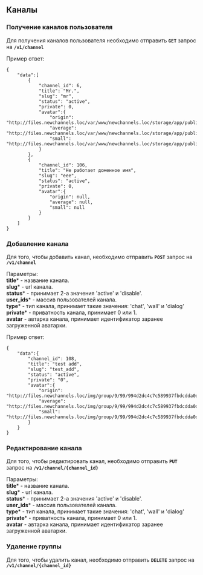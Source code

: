 ## Каналы

### Получение каналов пользователя

Для получения каналов пользователя необходимо отправить **`GET`** запрос на **`/v1/channel`**

Пример ответ:<br>
```
{
    "data":[
        {
            "channel_id": 6,
            "title": "Mr.",
            "slug": "mr",
            "status": "active",
            "private": 0,
            "avatar":{
                "origin": "http://files.newchannels.loc/var/www/newchannels.loc/storage/app/public/img/channel/b/b6/b6ba4c2140f71b3430a7aaf44a4bd2e1.jpg",
                "average": "http://files.newchannels.loc/var/www/newchannels.loc/storage/app/public/img/channel/b/b6/b6ba4c2140f71b3430a7aaf44a4bd2e1_400.jpg",
                "small": "http://files.newchannels.loc/var/www/newchannels.loc/storage/app/public/img/channel/b/b6/b6ba4c2140f71b3430a7aaf44a4bd2e1_150.jpg"
            }
        },
        {
            "channel_id": 106,
            "title": "Не работает доменное имя",
            "slug": "eee",
            "status": "active",
            "private": 0,
            "avatar":{
                "origin": null,
                "average": null,
                "small": null
            }
        }
    ]
}
```

### Добавление канала

Для того, чтобы добавить канал, необходимо отправить 
**`POST`** запрос на **`/v1/channel`**

Параметры:<br>
**title*** - название канала.<br>
**slug*** - url канала.<br>
**status*** - принимает 2-а значения 'active' и 'disable'.<br>
**user_ids*** - массив пользователей канала.<br>
**type*** - тип канала, принимает такие значения: 
'chat', 'wall' и 'dialog'<br>
**private*** - приватность канала, принимает 0 или 1.<br>
**avatar** - автарка канала, 
принимает идентификатор заранее загруженной аватарки.

Пример ответ:<br>

```
{
    "data":{
        "channel_id": 108,
        "title": "test add",
        "slug": "test_add",
        "status": "active",
        "private": "0",
        "avatar":{
            "origin": "http://files.newchannels.loc/img/group/9/99/994d2dc4c7c589937fbdcdda0db25436.png",
            "average": "http://files.newchannels.loc/img/group/9/99/994d2dc4c7c589937fbdcdda0db25436_400.png",
            "small": "http://files.newchannels.loc/img/group/9/99/994d2dc4c7c589937fbdcdda0db25436_150.png"
        }
    }
}
```

### Редактирование канала

Для того, чтобы редактировать канал, необходимо отправить 
**`PUT`** запрос на **`/v1/channel/{channel_id}`**

Параметры:<br>
**title*** - название канала.<br>
**slug*** - url канала.<br>
**status*** - принимает 2-а значения 'active' и 'disable'.<br>
**user_ids*** - массив пользователей канала.<br>
**type*** - тип канала, принимает такие значения: 
'chat', 'wall' и 'dialog'<br>
**private*** - приватность канала, принимает 0 или 1.<br>
**avatar** - автарка канала, 
принимает идентификатор заранее загруженной аватарки.

### Удаление группы

Для того, чтобы удалить канал, необходимо отправить 
**`DELETE`** запрос на **`/v1/channel/{channel_id}`**